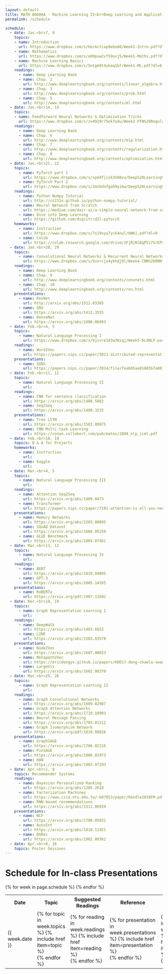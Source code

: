 ```yaml
---
layout: default
title: MATH 80600A - Machine Learning II<br>Deep Learning and Applications
permalink: /schedule

schedule:
  - date: Jan.<br>7, 8
    topics:
    - name: Introduction
      url: https://www.dropbox.com/s/hbrmctcap9ebo60/Week1-Intro.pdf?dl=0
    - name: Mathematics
      url: https://www.dropbox.com/s/o09puw2vf59uxj5/Week1-Maths.pdf?dl=0
    - name: Machine Learning Basics
      url: https://www.dropbox.com/s/5ntgm9t4ykeq1b7/Week1-ML.pdf?dl=0
    readings:
      - name: Deep Learning Book
      - name: Chap. 2
        url: http://www.deeplearningbook.org/contents/linear_algebra.html
      - name: Chap. 3
        url: http://www.deeplearningbook.org/contents/prob.html
      - name: Chap. 5
        url: http://www.deeplearningbook.org/contents/ml.html
  - date: Jan.<br>14, 15
    topics:
    - name: Feedforward Neural Networks & Optimization Tricks
      url: https://www.dropbox.com/s/zv4920r75ek7u4u/Week2-FFN%26Regularization.pdf?dl=0
    readings:
      - name: Deep Learning Book
      - name: Chap. 6
        url: http://www.deeplearningbook.org/contents/mlp.html
      - name: Chap. 7
        url: http://www.deeplearningbook.org/contents/regularization.html
      - name: Chap. 8
        url: http://www.deeplearningbook.org/contents/optimization.html
  - date: Jan.<br>21, 22
    topics:
      - name: PyTorch part 1
        url: https://www.dropbox.com/s/xpd4fjisk3n08vx/Deep%20Learning%20Frameworks%20part%201.pdf?dl=0
      - name: PyTorch Part 2
        url: https://www.dropbox.com/s/2mzbdnfgah9yimw/Deep%20Learning%20Frameworks%20part%202.pdf?dl=0
    readings:
      - name: Python Numpy Tutorial
        url: http://cs231n.github.io/python-numpy-tutorial/
      - name: Neural Network from Scratch
        url: https://medium.com/dair-ai/a-simple-neural-network-from-scratch-with-pytorch-and-google-colab-c7f3830618e0
      - name: Dive into Deep Learning
        url: https://github.com/dsgiitr/d2l-pytorch
    homeworks:
      - name: Instruction
        url: https://www.dropbox.com/s/7s19xya7yck4nul/HWK1.pdf?dl=0
      - name: Colab
        url: https://colab.research.google.com/drive/1FjRjNlBqPVz7SrEPvqrL10Q76NeHhvJW?usp=sharing
  - date: Jan.<br>28, 29
    topics:
      - name: Convolutional Neural Networks & Recurrent Neural Networks
        url: https://www.dropbox.com/s/9vnrcjo4ykhdj9l/Week4-CNN%26RNN.pdf?dl=0
    readings:
      - name: Deep Learning Book
      - name: Chap. 9
        url: http://www.deeplearningbook.org/contents/convnets.html
      - name: Chap. 10
        url: http://www.deeplearningbook.org/contents/rnn.html
    presentations:
      - name: ResNet
        url: http://arxiv.org/abs/1512.03385
      - name: GRU
        url: https://arxiv.org/abs/1412.3555
      - name: DenseNet
        url: https://arxiv.org/abs/1608.06993
  - date: Feb.<br>4, 5
    topics:
      - name: Natural Language Processing I
        url: https://www.dropbox.com/s/bjxvre1d3w30iqj/Week5-DL4NLP-part1.pdf?dl=0
    readings:
      - name: Word2Vec
        url: https://papers.nips.cc/paper/5021-distributed-representations-of-words-and-phrases-and-their-compositionality.pdf
    presentations:
      - name: SGNS
        url: https://papers.nips.cc/paper/2014/file/feab05aa91085b7a8012516bc3533958-Paper.pdf
  - date: Feb.<br>11, 12
    topics:
      - name: Natural Language Processing II
        url: 
    readings:
      - name: CNN for sentence classification
        url: https://arxiv.org/abs/1408.5882
      - name: Seq2Seq
        url: https://arxiv.org/abs/1409.3215
    presentations:
      - name: Tree LSTM
        url: https://arxiv.org/abs/1503.00075
      - name: CNN Multi-task Learning
        url: https://ronan.collobert.com/pub/matos/2008_nlp_icml.pdf
  - date: Feb.<br>18, 19
    topics: Q & A for Projects
    homeworks:
      - name: Instruction
        url: 
      - name: Kaggle
        url:
  - date: Mar.<br>4, 5
    topics:
      - name: Natural Language Processing III
        url: 
    readings:
      - name: Attention Seq2Seq
        url: https://arxiv.org/abs/1409.0473
      - name: Transformer
        url: https://papers.nips.cc/paper/7181-attention-is-all-you-need.pdf
    presentations:
      - name: Memory Networks
        url: https://arxiv.org/abs/1503.08895
      - name: SQuAD Dataset
        url: https://arxiv.org/abs/1606.05250
      - name: GLUE Benchmark
        url: https://arxiv.org/abs/1804.07461
  - date: Mar.<br>11, 12
    topics:
      - name: Natural Language Processing IV
        url: 
    readings:
      - name: BERT
        url: https://arxiv.org/abs/1810.04805
      - name: GPT-3
        url: https://arxiv.org/abs/2005.14165
    presentations:
      - name: RoBERTa
        url: https://arxiv.org/pdf/1907.11692
  - date: Mar.<br>18, 19
    topics:
      - name: Graph Representation Learning I
        url: 
    readings:
      - name: DeepWalk
        url: https://arxiv.org/abs/1403.6652
      - name: LINE
        url: https://arxiv.org/abs/1503.03578
    presentations:
      - name: Node2Vec
        url: https://arxiv.org/abs/1607.00653
      - name: Metapath2Vec
        url: https://ericdongyx.github.io/papers/KDD17-dong-chawla-swami-metapath2vec.pdf
      - name: LargeVis
        url: https://arxiv.org/abs/1602.00370
  - date: Mar.<br>25, 26
    topics:
      - name: Graph Representation Learning II
        url: 
    readings:
      - name: Graph Convolutional Networks
        url: https://arxiv.org/abs/1609.02907
      - name: Graph Attention Networks
        url: https://arxiv.org/abs/1710.10903
      - name: Neural Message Passing
        url: https://arxiv.org/abs/1704.01212
      - name: Graph Isomorphism Network
        url: https://arxiv.org/pdf/1810.00826
    presentations:
      - name: GraphSAGE
        url: https://arxiv.org/abs/1706.02216
      - name: PinSAGE
        url: https://arxiv.org/abs/1806.01973
      - name: HAN
        url: https://arxiv.org/abs/1903.07293
  - date: Apr.<br>1, 9
    topics: Recommender Systems
    readings:
      - name: Bayesian Personalized Ranking
        url: https://arxiv.org/abs/1205.2618
      - name: Factorization Machines
        url: https://www.csie.ntu.edu.tw/~b97053/paper/Rendle2010FM.pdf
      - name: RNN-based recommendations
        url: https://arxiv.org/abs/1511.06939
    presentations:
      - name: NCF
        url: https://arxiv.org/abs/1708.05031
      - name: AutoInt
        url: https://arxiv.org/abs/1810.11921
      - name: DGRec
        url: https://arxiv.org/abs/1902.09362
  - date: Apr.<br>8, 16
    topics: Poster Sessions
---
```


# Schedule for In-class Presentations

<table>
  <tr>
    <th>Date</th>
    <th>Topic</th>
    <th>Suggested Readings</th>
    <th>Reference</th>
    <th>Homework</th>
  </tr>
  {% for week in page.schedule %}
    <tr>
      <td>{{ week.date }}</td>
      <td>
      {% for topic in week.topics %}
        {% include href item=topic %}<br>
      {% endfor %}
      </td>
      <td>
      {% for reading in week.readings %}
        {% include href item=reading %}<br>
      {% endfor %}
      </td>
      <td>
      {% for presentation in week.presentations %}
        {% include href item=presentation %}<br>
      {% endfor %}
      </td>
      <td>
      {% for homework in week.homeworks %}
        {% include href item=homework %}<br>
      {% endfor %}
      </td>
    </tr>
  {% endfor %}
</table>
